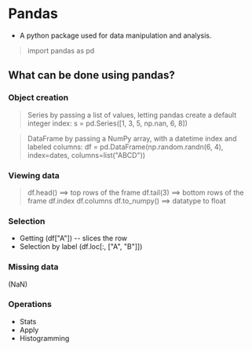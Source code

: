 # Pandas

- A python package used for data manipulation and analysis.

> import pandas as pd

## What can be done using pandas?

### Object creation

> Series by passing a list of values, letting pandas create a default integer index:
> s = pd.Series([1, 3, 5, np.nan, 6, 8])

> DataFrame by passing a NumPy array, with a datetime index and labeled columns:
> df = pd.DataFrame(np.random.randn(6, 4), index=dates, columns=list("ABCD"))

### Viewing data

> df.head() ==> top rows of the frame
> df.tail(3) ==> bottom rows of the frame
> df.index
> df.columns
> df.to_numpy() ==> datatype to float

### Selection

- Getting (df["A"]) -- slices the row
- Selection by label (df.loc[:, ["A", "B"]])

### Missing data

(NaN)

### Operations

- Stats
- Apply
- Histogramming

